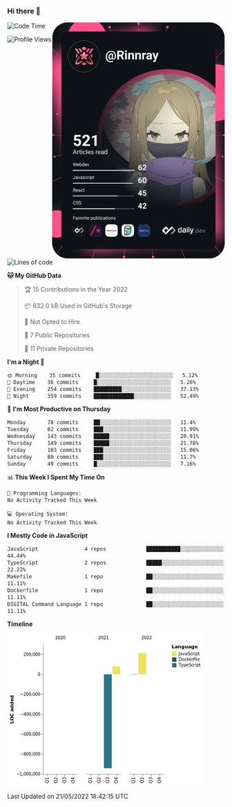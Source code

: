 ### Hi there 👋

<div align="left">
 <a href="https://app.daily.dev/Rinnray">
   <img 
        align="right"
        src="https://github.com/Rinnray/Rinnray/blob/main/devcard.svg" 
        width="400" 
        alt="Rinnray's Dev Card"/>
 </a>
</div>




<!--START_SECTION:waka-->
![Code Time](http://img.shields.io/badge/Code%20Time-0%20secs-blue)

![Profile Views](http://img.shields.io/badge/Profile%20Views-0-blue)

![Lines of code](https://img.shields.io/badge/From%20Hello%20World%20I%27ve%20Written--647%20Thousand%20lines%20of%20code-blue)

**🐱 My GitHub Data** 

> 🏆 15 Contributions in the Year 2022
 > 
> 📦 632.0 kB Used in GitHub's Storage 
 > 
> 🚫 Not Opted to Hire
 > 
> 📜 7 Public Repositories 
 > 
> 🔑 11 Private Repositories  
 > 
**I'm a Night 🦉** 

```text
🌞 Morning    35 commits     █░░░░░░░░░░░░░░░░░░░░░░░░   5.12% 
🌆 Daytime    36 commits     █░░░░░░░░░░░░░░░░░░░░░░░░   5.26% 
🌃 Evening    254 commits    █████████░░░░░░░░░░░░░░░░   37.13% 
🌙 Night      359 commits    █████████████░░░░░░░░░░░░   52.49%

```
📅 **I'm Most Productive on Thursday** 

```text
Monday       78 commits     ██░░░░░░░░░░░░░░░░░░░░░░░   11.4% 
Tuesday      82 commits     ███░░░░░░░░░░░░░░░░░░░░░░   11.99% 
Wednesday    143 commits    █████░░░░░░░░░░░░░░░░░░░░   20.91% 
Thursday     149 commits    █████░░░░░░░░░░░░░░░░░░░░   21.78% 
Friday       103 commits    ███░░░░░░░░░░░░░░░░░░░░░░   15.06% 
Saturday     80 commits     ███░░░░░░░░░░░░░░░░░░░░░░   11.7% 
Sunday       49 commits     █░░░░░░░░░░░░░░░░░░░░░░░░   7.16%

```


📊 **This Week I Spent My Time On** 

```text
💬 Programming Languages: 
No Activity Tracked This Week

💻 Operating System: 
No Activity Tracked This Week

```

**I Mostly Code in JavaScript** 

```text
JavaScript               4 repos             ███████████░░░░░░░░░░░░░░   44.44% 
TypeScript               2 repos             █████░░░░░░░░░░░░░░░░░░░░   22.22% 
Makefile                 1 repo              ██░░░░░░░░░░░░░░░░░░░░░░░   11.11% 
Dockerfile               1 repo              ██░░░░░░░░░░░░░░░░░░░░░░░   11.11% 
DIGITAL Command Language 1 repo              ██░░░░░░░░░░░░░░░░░░░░░░░   11.11%

```


**Timeline**

![Chart not found](https://raw.githubusercontent.com/Rinnray/Rinnray/main/charts/bar_graph.png) 


 Last Updated on 21/05/2022 18:42:15 UTC
<!--END_SECTION:waka-->


<!--
**Rinnray/Rinnray** is a ✨ _special_ ✨ repository because its `README.md` (this file) appears on your GitHub profile.

Here are some ideas to get you started:

- 🔭 I’m currently working on ...
- 🌱 I’m currently learning ...
- 👯 I’m looking to collaborate on ...
- 🤔 I’m looking for help with ...
- 💬 Ask me about ...
- 📫 How to reach me: ...
- 😄 Pronouns: ...
- ⚡ Fun fact: ...
-->
